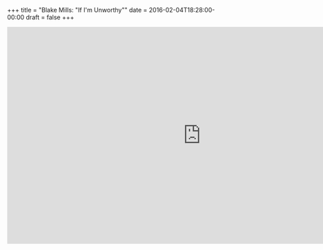+++
title = "Blake Mills: \"If I'm Unworthy\""
date = 2016-02-04T18:28:00-00:00
draft = false
+++

<iframe width="896" height="504" src="https://www.youtube.com/embed/YpPDFofXqsM?si=pY6zTkoOu9mFSJao" title="YouTube video player" frameborder="0" allow="accelerometer; autoplay; clipboard-write; encrypted-media; gyroscope; picture-in-picture; web-share" referrerpolicy="strict-origin-when-cross-origin" allowfullscreen></iframe>
